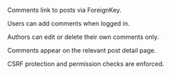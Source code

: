 Comments link to posts via ForeignKey.

Users can add comments when logged in.

Authors can edit or delete their own comments only.

Comments appear on the relevant post detail page.

CSRF protection and permission checks are enforced.